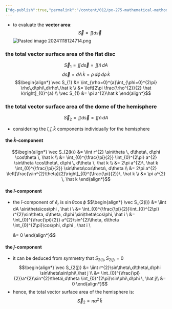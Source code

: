 ```yaml
---
{"dg-publish":true,"permalink":"/content/012/px-275-mathematical-methods/d-vector-integration/d4-vector-surface-area/px-275-d4c-total-vector-surface-area/","created":"2024-11-25T10:50:32.000+00:00","updated":"2024-11-26T10:06:04.156+00:00"}
---
```


- to evaluate the **vector area**: 
$$\vec S = \iint d\vec s$$
![Pasted image 20241118124714.png](/img/user/pics/Pasted%20image%2020241118124714.png)
### the total vector surface area of the flat disc
$$\vec S_{1} = \iint d\vec s = \iint \hat n\,dA$$
$$d\vec s = dA\,\hat k = \rho\,d\phi\,d\rho\,\hat k$$
$$\begin{align*}
	\vec S_{1} &= \int_{\rho=0}^{a}\int_{\phi=0}^{2\pi} \rho\,d\phi\,d\rho\,\hat k \\
	&= \left[2\pi \frac{\rho^{2}}{2} \hat k\right]_{0}^{a} \\
	\vec S_{1} &= \pi a^{2}\hat k
\end{align*}$$
### the total vector surface area of the dome of the hemisphere
 $$\vec S_{2} = \iint d\vec s = \iint \hat n\,dA$$
- considering the $\hat i, \hat j, \hat k$ components individually for the hemisphere
#### the $\hat k$-component
$$\begin{align*}
	\vec S_{2(k)} &= \iint r^{2} \sin\theta \, d\theta\, d\phi \cos\theta \, \hat k \\
	&= \int_{0}^{\frac{\pi}{2}} \int_{0}^{2\pi} a^{2} \sin\theta \cos\theta\, d\phi \, d\theta \, \hat k \\
	&= 2\pi a^{2}\, \hat k \int_{0}^{\frac{\pi}{2}} \sin\theta\cos\theta\, d\theta \\
	&= 2\pi a^{2} \left[\frac{\sin^{2}\theta}{2}\right]_{0}^{\frac{\pi}{2}}\, \hat k \\
	&= \pi a^{2} \, \hat k 
\end{align*}$$
#### the $\hat i$-component
- the $\hat i$-component of ${} \hat e_{r}$ is $\sin\theta\cos\phi$
$$\begin{align*}
	\vec S_{2(i)} &= \iint dA \sin\theta\cos\phi \, \hat i \\
	&= \int_{0}^{\frac{\pi}{2}}\int_{0}^{2\pi} r^{2}\sin\theta\, d\theta\, d\phi \sin\theta\cos\phi\, \hat i \\
	&= \int_{0}^{\frac{\pi}{2}} a^{2}\sin^{2}\theta\, d\theta \int_{0}^{2\pi}\cos\phi\, d\phi \, \hat i \\
	
	&= 0
\end{align*}$$
#### the $\hat j$-component
- it can be deduced from symmetry that $S_{2(i)}, S_{2(j)} =0$
$$\begin{align*}
	\vec S_{2(j)} &= \iint r^{2}\sin\theta\,d\theta\,d\phi  \sin\theta\sin\phi\,\hat j \\
	&= \int_{0}^{\frac{\pi}{2}}a^{2}\sin^{2}\theta\,d\theta \int_{0}^{2\pi}\sin\phi\,d\phi \, \hat j\\
	&= 0
\end{align*}$$
- hence, the total vector surface area of the hemisphere is: 
$$\vec S_{2} = \pi a^{2}\,\hat k$$
